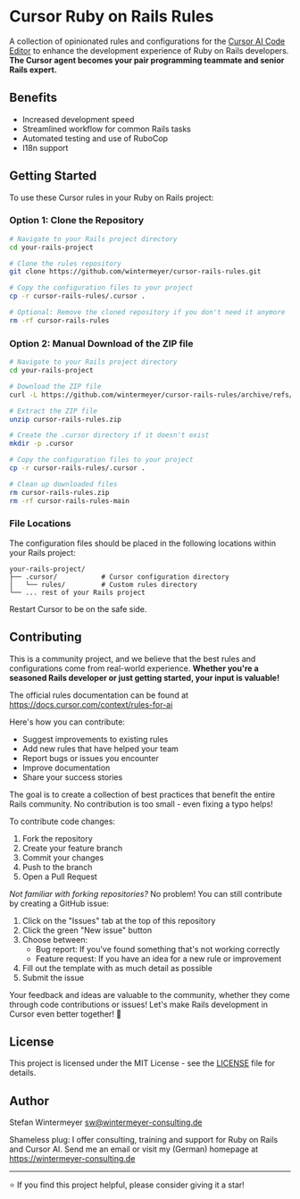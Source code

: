 # Cursor Ruby on Rails Rules

A collection of opinionated rules and configurations for the [Cursor AI Code Editor](https://www.cursor.com) to enhance the development experience of Ruby on Rails developers. **The Cursor agent becomes your pair programming teammate and senior Rails expert.**

## Benefits

- Increased development speed
- Streamlined workflow for common Rails tasks
- Automated testing and use of RuboCop
- I18n support

## Getting Started

To use these Cursor rules in your Ruby on Rails project:

### Option 1: Clone the Repository

```bash
# Navigate to your Rails project directory
cd your-rails-project

# Clone the rules repository
git clone https://github.com/wintermeyer/cursor-rails-rules.git

# Copy the configuration files to your project
cp -r cursor-rails-rules/.cursor .

# Optional: Remove the cloned repository if you don't need it anymore
rm -rf cursor-rails-rules
```

### Option 2: Manual Download of the ZIP file

```bash
# Navigate to your Rails project directory
cd your-rails-project

# Download the ZIP file
curl -L https://github.com/wintermeyer/cursor-rails-rules/archive/refs/heads/main.zip -o cursor-rails-rules.zip

# Extract the ZIP file
unzip cursor-rails-rules.zip

# Create the .cursor directory if it doesn't exist
mkdir -p .cursor

# Copy the configuration files to your project
cp -r cursor-rails-rules/.cursor .

# Clean up downloaded files
rm cursor-rails-rules.zip
rm -rf cursor-rails-rules-main
```

### File Locations

The configuration files should be placed in the following locations within your Rails project:

```
your-rails-project/
├── .cursor/           # Cursor configuration directory
│   └── rules/         # Custom rules directory
└── ... rest of your Rails project
```

Restart Cursor to be on the safe side.

## Contributing

This is a community project, and we believe that the best rules and configurations come from real-world experience. **Whether you're a seasoned Rails developer or just getting started, your input is valuable!**

The official rules documentation can be found at https://docs.cursor.com/context/rules-for-ai

Here's how you can contribute:
- Suggest improvements to existing rules
- Add new rules that have helped your team
- Report bugs or issues you encounter
- Improve documentation
- Share your success stories

The goal is to create a collection of best practices that benefit the entire Rails community. No contribution is too small - even fixing a typo helps!

To contribute code changes:
1. Fork the repository
2. Create your feature branch
3. Commit your changes
4. Push to the branch
5. Open a Pull Request

*Not familiar with forking repositories?* No problem! You can still contribute by creating a GitHub issue:
1. Click on the "Issues" tab at the top of this repository
2. Click the green "New issue" button
3. Choose between:
   - Bug report: If you've found something that's not working correctly
   - Feature request: If you have an idea for a new rule or improvement
4. Fill out the template with as much detail as possible
5. Submit the issue

Your feedback and ideas are valuable to the community, whether they come through code contributions or issues! Let's make Rails development in Cursor even better together! 🚀

## License

This project is licensed under the MIT License - see the [LICENSE](LICENSE) file for details.

## Author

Stefan Wintermeyer <sw@wintermeyer-consulting.de>

Shameless plug: I offer consulting, training and support for Ruby on Rails 
and Cursor AI. Send me an email or visit my (German) homepage 
at https://wintermeyer-consulting.de

---

⭐️ If you find this project helpful, please consider giving it a star! 

